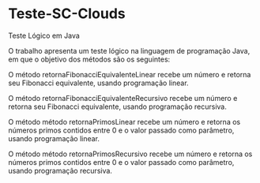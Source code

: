 # Teste-SC-Clouds
Teste Lógico em Java

O trabalho apresenta um teste lógico na linguagem  de programação Java, em que o objetivo dos métodos são os seguintes:

O método retornaFibonacciEquivalenteLinear recebe um número e retorna seu Fibonacci equivalente, usando programação linear.

O método retornaFibonacciEquivalenteRecursivo recebe um número e retorna seu Fibonacci equivalente, usando programação recursiva.

 O método método retornaPrimosLinear recebe um número e retorna os números primos contidos entre 0 e o valor passado como parâmetro, usando programação linear.
 
 O método método retornaPrimosRecursivo recebe um número e retorna os números primos contidos entre 0 e o valor passado como parâmetro, usando programação recursiva.
